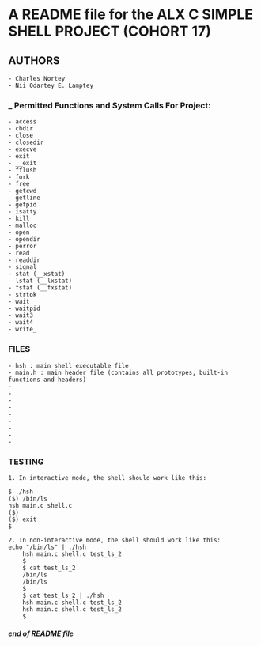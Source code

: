 # A README file for the ALX C SIMPLE SHELL PROJECT (COHORT 17)

## **AUTHORS**
	- Charles Nortey
	- Nii Odartey E. Lamptey

### _ Permitted Functions and System Calls For Project: 
	- access
	- chdir
	- close
	- closedir
	- execve
	- exit
	- __exit
	- fflush
	- fork
	- free
	- getcwd
	- getline
	- getpid
	- isatty
	- kill
	- malloc
	- open
	- opendir
	- perror
	- read
	- readdir
	- signal
	- stat (__xstat)
	- lstat (__lxstat)
	- fstat (__fxstat)
	- strtok
	- wait
	- waitpid
	- wait3
	- wait4
	- write_

### FILES
	- hsh : main shell executable file
	- main.h : main header file (contains all prototypes, built-in functions and headers)
	-
	-
	-
	-
	-
	-
	-
	-
	-

### TESTING

	1. In interactive mode, the shell should work like this:

	$ ./hsh
	($) /bin/ls
	hsh main.c shell.c
	($)
	($) exit
	$

	2. In non-interactive mode, the shell should work like this:
	echo "/bin/ls" | ./hsh
    	hsh main.c shell.c test_ls_2
    	$
    	$ cat test_ls_2
    	/bin/ls
    	/bin/ls
    	$
    	$ cat test_ls_2 | ./hsh
    	hsh main.c shell.c test_ls_2
    	hsh main.c shell.c test_ls_2
    	$

#### _end of README file_
